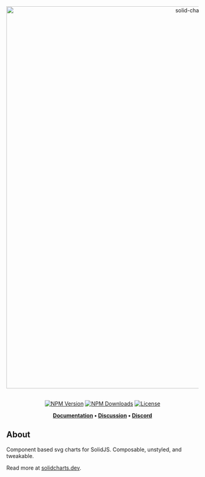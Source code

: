 <div align="center">
  <a href="https://solidcharts.dev">
    <img src="https://solidcharts.dev/readme/solid-charts.png" width=1000 alt="solid-charts banner" />
  </a>
</div>
<br />
<div align="center">

[![NPM Version](https://img.shields.io/npm/v/solid-charts?color=1ABD94)](https://www.npmjs.com/package/solid-charts)
[![NPM Downloads](https://img.shields.io/npm/dm/solid-charts?color=1ABD94)](https://www.npmjs.com/package/solid-charts)
[![License](https://img.shields.io/github/license/corvudev/solid-charts?color=1ABD94)](https://github.com/corvudev/solid-charts/blob/main/LICENSE)

**[Documentation](https://solidcharts.dev/) • [Discussion](https://github.com/corvudev/solid-charts/discussions) • [Discord](https://discord.com/invite/solidjs)**
</div>

## About
Component based svg charts for SolidJS. Composable, unstyled, and tweakable.

Read more at [solidcharts.dev](https://solidcharts.dev).

